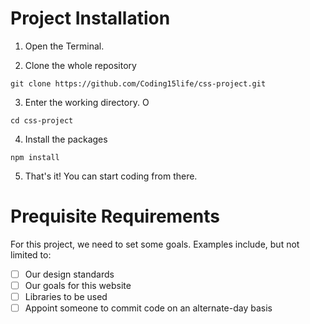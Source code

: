 # Project Installation

1. Open the Terminal.

2. Clone the whole repository

`git clone https://github.com/Coding15life/css-project.git`

3. Enter the working directory. O

`cd css-project`

4. Install the packages

`npm install`

5. That's it! You can start coding from there.

# Prequisite Requirements

For this project, we need to set some goals. Examples include, but not limited to:

- [ ] Our design standards
- [ ] Our goals for this website
- [ ] Libraries to be used
- [ ] Appoint someone to commit code on an alternate-day basis